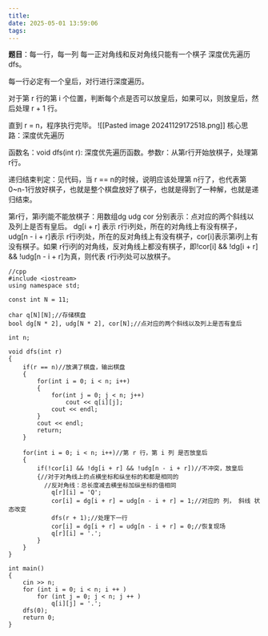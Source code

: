 ```yaml
---
title: 
date: 2025-05-01 13:59:06
tags:
---
```


**题目**：每一行，每一列 每一正对角线和反对角线只能有一个棋子
深度优先遍历dfs。

每一行必定有一个皇后，对行进行深度遍历。

对于第 r 行的第 i 个位置，判断每个点是否可以放皇后，如果可以，则放皇后，然后处理 r + 1 行。

直到 r = n，程序执行完毕。
![[Pasted image 20241129172518.png]]
核心思路：深度优先遍历

函数名：void dfs(int r): 深度优先遍历函数。参数r：从第r行开始放棋子，处理第r行。

递归结束判定：见代码，当 r == n的时候，说明应该处理第 n行了，也代表第 0~n-1行放好棋子，也就是整个棋盘放好了棋子，也就是得到了一种解，也就是递归结束。

第r行，第i列能不能放棋子：用数组dg udg cor 分别表示：点对应的两个斜线以及列上是否有皇后。
dg[i + r] 表示 r行i列处，所在的对角线上有没有棋子，udg[n - i + r]表示 r行i列处，所在的反对角线上有没有棋子，cor[i]表示第i列上有没有棋子。如果 r行i列的对角线，反对角线上都没有棋子，即!cor[i] && !dg[i + r] && !udg[n - i + r]为真，则代表 r行i列处可以放棋子。
~~~
//cpp
#include <iostream>
using namespace std;

const int N = 11;

char q[N][N];//存储棋盘
bool dg[N * 2], udg[N * 2], cor[N];//点对应的两个斜线以及列上是否有皇后

int n;

void dfs(int r)
{
    if(r == n)//放满了棋盘，输出棋盘
    {
        for(int i = 0; i < n; i++)
        {
            for(int j = 0; j < n; j++)
                cout << q[i][j];
            cout << endl;
        }
        cout << endl;
        return;
    }

    for(int i = 0; i < n; i++)//第 r 行，第 i 列 是否放皇后
    {
        if(!cor[i] && !dg[i + r] && !udg[n - i + r])//不冲突，放皇后
		{//对于对角线上的点横坐标和纵坐标的和都是相同的
		  //反对角线：总长度减去横坐标加纵坐标的值相同
            q[r][i] = 'Q';
            cor[i] = dg[i + r] = udg[n - i + r] = 1;//对应的 列， 斜线 状态改变
            dfs(r + 1);//处理下一行
            cor[i] = dg[i + r] = udg[n - i + r] = 0;//恢复现场
            q[r][i] = '.';
        }
    }
}

int main()
{
    cin >> n;
    for (int i = 0; i < n; i ++ )
        for (int j = 0; j < n; j ++ )
            q[i][j] = '.';
    dfs(0);
    return 0;
}
~~~